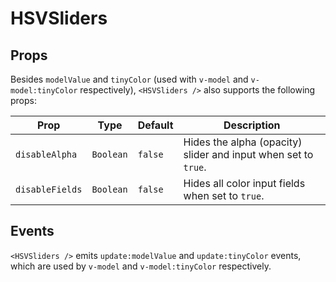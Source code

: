 # HSVSliders

## Props

Besides `modelValue` and `tinyColor` (used with `v-model` and `v-model:tinyColor` respectively), `<HSVSliders />` also supports the following props:

| Prop | Type | Default | Description |
|------|------|---------|-------------|
| `disableAlpha` | `Boolean` | `false` | Hides the alpha (opacity) slider and input when set to `true`. |
| `disableFields` | `Boolean` | `false` | Hides all color input fields when set to `true`. |

## Events

`<HSVSliders />` emits `update:modelValue` and `update:tinyColor` events, which are used by `v-model` and `v-model:tinyColor` respectively.